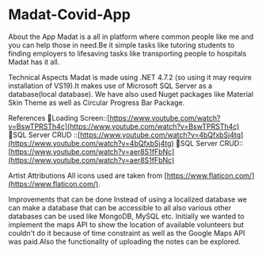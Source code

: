 # Madat-Covid-App

About the App
Madat is a all in platform where common people like me and you can help those in need.Be it simple tasks like tutoring students to finding employers to lifesaving tasks like transporting people to hospitals Madat has it all.


Technical Aspects
Madat is made using .NET 4.7.2 (so using it may require installation of VS19).It makes use of Microsoft SQL Server as a database(local database).
We have also used Nuget packages like Material Skin Theme as well as Circular Progress Bar Package.


References
🔗Loading Screen::[https://www.youtube.com/watch?v=BswTPRSTh4c](https://www.youtube.com/watch?v=BswTPRSTh4c)
🔗SQL Server CRUD ::[https://www.youtube.com/watch?v=4bQfxbSj4tg](https://www.youtube.com/watch?v=4bQfxbSj4tg)
🔗SQL Server CRUD::[https://www.youtube.com/watch?v=aer8S1fFbNc](https://www.youtube.com/watch?v=aer8S1fFbNc)


Artist Attributions
All icons used are taken from [https://www.flaticon.com/](https://www.flaticon.com/).


Improvements that can be done
Instead of using a localized database we can make a database that can be accessible to all also various other databases can be used like MongoDB, MySQL etc. Initially we wanted to implement the maps API to show the location of available volunteers but couldn't do it because of  time constraint as well as the Google Maps API was paid.Also the functionality of uploading the notes can be explored.
